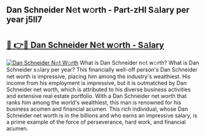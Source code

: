 ## Dan Schneider N𝚎t w𝚘rth - Part-zHI S𝚊lary per year j5lI7

# <h2><a href="http://gc0tld.nevu.top/?p=Dan+Schneider">🔗 👉🔴 Dan Schneider N𝚎t w𝚘rth - S𝚊lary</a></h2>

[![Dan Schneider N𝚎t W𝚘rth](https://i.imgur.com/Oavwk0R.jpeg)](http://gc0tld.nevu.top/?p=Dan+Schneider)
What is Dan Schneider n𝚎t w𝚘rth? What is Dan Schneider s𝚊lary per year?
This financially well-off person's Dan Schneider net worth is impressive, placing him among the industry's wealthiest. His income from his employment is impressive, but it is outmatched by Dan Schneider net worth, which is attributed to his diverse business activities and extensive real estate portfolio. With a Dan Schneider net worth that ranks him among the world's wealthiest, this man is renowned for his business acumen and financial acumen. This rich individual, whose Dan Schneider net worth is in the billions and who earns an impressive salary, is a prime example of the force of perseverance, hard work, and financial acumen.
